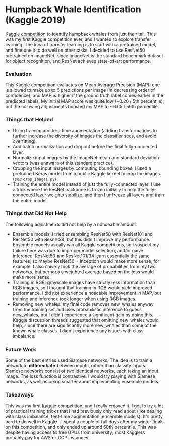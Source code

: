 # Humpback Whale Identification (Kaggle 2019)
[Kaggle competition](https://www.kaggle.com/c/humpback-whale-identification/) to identify humpback whales from just their tail. This was my first Kaggle competition ever, and I wanted to explore transfer learning. The idea of transfer learning is to start with a pretrained model, and finetune it to do well on other tasks. I decided to use ResNet50 pretrained on ImageNet, since ImageNet is the standard benchmark dataset for object recognition, and ResNet achieves state-of-art performance.

### Evaluation
This Kaggle competition evaluates on Mean Average Precision (MAP); one is allowed to make up to 5 predictions per image (in decreasing order of confidence), and MAP is higher if the ground truth label comes earlier in the predicted labels. My initial MAP score was quite low (~0.20 / 5th percentile), but the following adjustments boosted my MAP to ~0.65 / 50th percentile.

### Things that Helped

- Using training and test-time augmentation (adding transformations to further increase the diversity of images the classifier sees, and avoid overfitting).
- Add batch normalization and dropout before the final fully-connected layer.
- Normalize input images by the ImageNet mean and standard deviation vectors (was unaware of this standard practice).
- Cropping the input images by computing bounding boxes. I used a pretrained Keras model from a public Kaggle kernel to crop the images (see `crop_images.py`).
- Training the entire model instead of just the fully-connected layer. I use a trick where the ResNet backbone is frozen initially to help the fully-connected layer weights stabilize, and then I unfreeze all layers and train the entire model.

### Things that Did Not Help
The following adjustments did not help by a noticeable amount.

- Ensemble models: I tried ensembling ResNet50 with ResNet101 and ResNet50 with Resnet34, but this didn't improve my performance. Ensemble models usually win all Kaggle competitions, so I suspect my failure here was due to improper model selection, and/or naive inference. ResNet50 and ResNet101/34 learn essentially the same features, so maybe ResNet50 + Inception would make more sense, for example. I also naively took the average of probabilities from my two networks, but perhaps a weighted average based on the loss would make more sense.
- Training in RGB: grayscale images have strictly less information than RGB images, so I thought that training in RGB would yield improved performance. I did not experience a noticable improvement in MAP, but training and inference took longer when using RGB images.
- Removing new_whales: my final code removes new_whales anyway from the training set and uses probabilistic inference to guess new_whales, but I didn't experience a significant gain by doing this. Kaggle discussion threads suggested that omitting new_whales would help, since there are significantly more new_whales than some of the known whale classes. I didn't experience any issues with class imbalance.

### Future Work
Some of the best entries used Siamese networks. The idea is to train a network to **differentiate** between inputs, rather than classify inputs. Siamese networks consist of two identical networks, each taking an input image. The loss function is contrastive. I would try playing with Siamese networks, as well as being smarter about implementing ensemble models.

### Takeaways
This was my first Kaggle competition, and I really enjoyed it. I got to try a lot of practical training tricks that I had previously only read about (like dealing with class imbalance, test-time augmentation, ensemble models). It's pretty hard to do well in Kaggle - I spent a couple of full days after my winter finals on this competition, and only ended up around 50th percentile. This was despite having access to free GPUs from university; most Kagglers probably pay for AWS or GCP instances.
